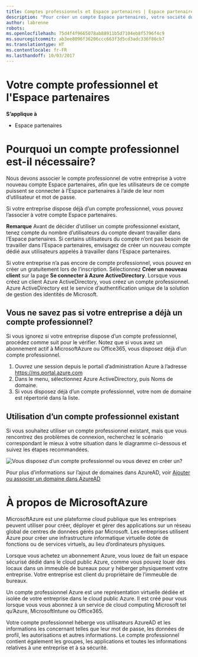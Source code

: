 ```yaml
---
title: Comptes professionnels et Espace partenaires | Espace partenaires
description: "Pour créer un compte Espace partenaires, votre société doit disposer d'un compte professionnel."
author: labrenne
robots: 
ms.openlocfilehash: 75d4f4f9665078ab88911b5d7104eb8f5796f4c9
ms.sourcegitcommit: ab3ee8096f36206ccc663f3d5cd3adc336f86cb7
ms.translationtype: HT
ms.contentlocale: fr-FR
ms.lasthandoff: 10/03/2017
---
```

# <a name="your-work-account-and-partner-center"></a>Votre compte professionnel et l'Espace partenaires  

**S’applique à**

-  Espace partenaires

# <a name="why-you-need-a-work-account"></a>Pourquoi un compte professionnel est-il nécessaire?

Nous devons associer le compte professionnel de votre entreprise à votre nouveau compte Espace partenaires, afin que les utilisateurs de ce compte puissent se connecter à l’Espace partenaires à l’aide de leur nom d’utilisateur et mot de passe.

Si votre entreprise dispose déjà d’un compte professionnel, vous pouvez l’associer à votre compte Espace partenaires. 

**Remarque** Avant de décider d’utiliser un compte professionnel existant, tenez compte du nombre d’utilisateurs du compte devant travailler dans l’Espace partenaires. Si certains utilisateurs du compte n’ont pas besoin de travailler dans l’Espace partenaires, envisagez de créer un nouveau compte dédié aux utilisateurs appelés à travailler dans l’Espace partenaires.

Si votre entreprise n’a pas encore de compte professionnel, vous pouvez en créer un gratuitement lors de l’inscription. Sélectionnez **Créer un nouveau client** sur la page **Se connecter à Azure ActiveDirectory**. Lorsque vous créez un client Azure ActiveDirectory, vous créez un compte professionnel. Azure ActiveDirectory est le service d’authentification unique de la solution de gestion des identités de Microsoft.

## <a name="not-sure-if-your-company-already-has-a-work-account"></a>Vous ne savez pas si votre entreprise a déjà un compte professionnel?

Si vous ignorez si votre entreprise dispose d’un compte professionnel, procédez comme suit pour le vérifier. Notez que si vous avez un abonnement actif à MicrosoftAzure ou Office365, vous disposez déjà d’un compte professionnel.
1.  Ouvrez une session depuis le portail d’administration Azure à l’adresse https://ms.portal.azure.com
2.  Dans le menu, sélectionnez Azure ActiveDirectory, puis Noms de domaine.
3.  Si vous disposez déjà d’un compte professionnel, votre nom de domaine est répertorié dans la liste.

## <a name="using-an-existing-work-account"></a>Utilisation d’un compte professionnel existant

Si vous souhaitez utiliser un compte professionnel existant, mais que vous rencontrez des problèmes de connexion, recherchez le scénario correspondant le mieux à votre situation dans le diagramme ci-dessous et suivez les étapes recommandées. 

![Vous disposez d’un compte professionnel ou vous devez en créer un?](images/onboardingAADFlow.png)

Pour plus d’informations sur l’ajout de domaines dans AzureAD, voir [Ajouter ou associer un domaine dans AzureAD](https://docs.microsoft.com/azure/active-directory/active-directory-add-domain)

# <a name="about-microsoft-azure"></a>À propos de MicrosoftAzure

MicrosoftAzure est une plateforme cloud publique que les entreprises peuvent utiliser pour créer, déployer et gérer des applications sur un réseau global de centres de données gérés par Microsoft. Les entreprises utilisent Azure pour créer une infrastructure informatique virtuelle dotée de fonctions ou de services virtuels, au lieu d’ordinateurs physiques. 

Lorsque vous achetez un abonnement Azure, vous louez de fait un espace sécurisé dédié dans le cloud public Azure, comme vous pouvez louer des locaux dans un immeuble de bureaux pour y héberger physiquement votre entreprise. Votre entreprise est client du propriétaire de l’immeuble de bureaux. 

Un compte professionnel Azure est une représentation virtuelle dédiée et isolée de votre entreprise dans le cloud public Azure. Il est créé pour vous lorsque vous vous abonnez à un service de cloud computing Microsoft tel qu’Azure, MicrosoftIntune ou Office365. 

Votre compte professionnel héberge vos utilisateurs AzureAD et les informations les concernant telles que leur mot de passe, les données de profil, les autorisations et autres informations. Le compte professionnel contient également les groupes, les applications et toutes les informations relatives à une entreprise et à sa sécurité. 
